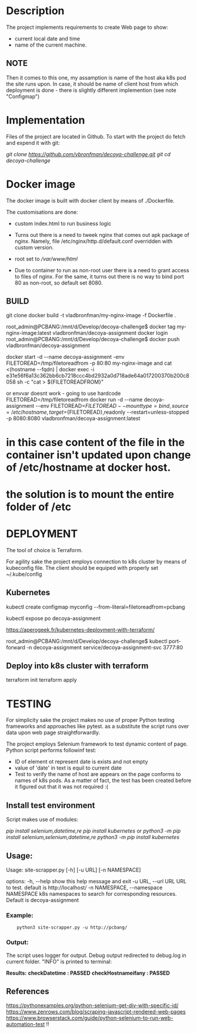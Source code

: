 # Description
The project implements requirements to create Web page to show:

  - current local date and time
  - name of the current machine.
  
  ## NOTE  
  Then it comes to this one, my assamption is name of the host aka k8s pod the site runs upon.
  In case, it should be name of client host from which deployment is done - there is slightly different implemention (see note "Configmap")

# Implementation

Files of the project are located in Github. To start with the project do fetch and expend it with git:


_git clone https://github.com/vbronfman/decoya-challenge.git_
_git cd decoya-challenge_


# Docker image

The docker image is built with docker client by means of ./Dockerfile.

The customisations are done:

- custom index.html to run business logic

- Turns out there is a need to tweek nginx that comes out apk package of nginx. Namely, file /etc/nginx/http.d/default.conf overridden with custom version.

- root set to _/var/www/html_

- Due to container to run as non-root user there is a need to grant access to files of nginx. For the same, it turns out there is no way to bind port 80 as non-root, so default set 8080.




## BUILD 
git clone 
docker build -t vladbronfman/my-nginx-image -f Dockerfile .

root_admin@PCBANG:/mnt/d/Develop/decoya-challenge$ docker tag my-nginx-image:latest vladbronfman/decoya-assignment
docker login 
root_admin@PCBANG:/mnt/d/Develop/decoya-challenge$ docker push vladbronfman/decoya-assignment
 
docker start -d --name decoya-assignment -env FILETOREAD=/tmp/filetoreadfrom -p 80:80 my-nginx-image
and
cat <(hostname --fqdn) | docker exec -i  e31e56f6a13c362bb6cb7218ccc4bd2932a0d718ade64a017200370b200c8058  sh -c "cat > ${FILETOREADFROM}"

or
envvar doesnt work - going to use hardcode
FILETOREAD=/tmp/filetoreadfrom docker run -d --name decoya-assignment --env FILETOREAD=${FILETOREAD}  --mount type=bind,source=/etc/hostname,target=${FILETOREAD},readonly --restart=unless-stopped -p 8080:8080 vladbronfman/decoya-assignment:latest 
# in this case content of the file in the container  isn't updated upon change of /etc/hostname at docker host.
# the solution is to mount the entire folder of /etc


# DEPLOYMENT
The tool of choice is Terraform. 

For agility sake the project employs connection to k8s cluster by means of kubeconfig file. The client should be equiped with properly set ~/.kube/config  



## Kubernetes 


 kubectl create configmap myconfig --from-literal=filetoreadfrom=pcbang

 kubectl expose po decoya-assignment

https://aperogeek.fr/kubernetes-deployment-with-terraform/ 

root_admin@PCBANG:/mnt/d/Develop/decoya-challenge$ kubectl port-forward -n decoya-assignment service/decoya-assignment-svc 3777:80

## Deploy into k8s cluster with terraform




terraform init
terraform apply 



# TESTING
For simplicity sake the project makes no use of proper Python testing frameworks and approaches like pytest. as a substitute the script runs  over data upon web page straightforwardly.

The project employs Selenium framework to test dynamic content of page.
Python script performs followinf test:

  - ID of element ot represent date is exists and not empty
  - value of 'date' in text is equil to current date 
  - Test to verify the name of host are appears on the page conforms to names of k8s pods. As a matter of fact, the test has been created before it figured out that it was not required :(

## Install test environment
Script makes use of modules:

_pip install selenium,datetime,re_
_pip install kubernetes_
or 
_python3 -m pip install selenium,selenium,datetime,re_
_python3 -m pip install kubernetes_


## Usage:
Usage: site-scrapper.py [-h] [-u URL] [-n NAMESPACE]

options:
  -h, --help            show this help message and exit
  -u URL, --url URL     URL to test. default is http://localhost/
  -n NAMESPACE, --namespace NAMESPACE
                        k8s namespaces to search for corresponding resources. Default is decoya-assignment

### Example:
        python3 site-scrapper.py -u http://pcbang/

### Output:
The script uses logger for output. Debug output redirected to debug.log in current folder. "INFO" is printed to terminal:

__Results:__
__checkDatetime : PASSED__
__checkHostnameifany : PASSED__


## References
https://pythonexamples.org/python-selenium-get-div-with-specific-id/
https://www.zenrows.com/blog/scraping-javascript-rendered-web-pages
https://www.browserstack.com/guide/python-selenium-to-run-web-automation-test !!

